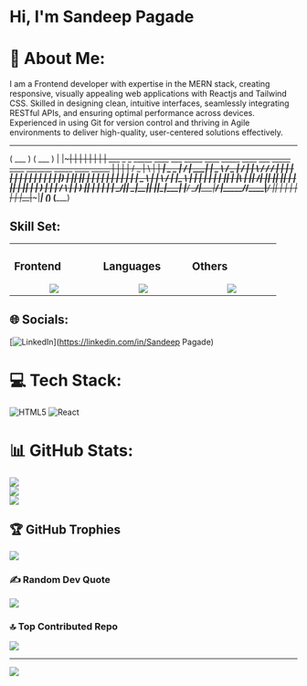 # Hi, I'm Sandeep Pagade

# 💫 About Me:
I am a Frontend developer with expertise in the MERN stack, creating responsive, visually appealing web applications with Reactjs and Tailwind CSS. Skilled in designing clean, intuitive interfaces, seamlessly integrating RESTful APIs, and ensuring optimal performance across devices. Experienced in using Git for version control and thriving in Agile environments to deliver high-quality, user-centered solutions effectively.


 _____                                                                                                         _____ 
( ___ )                                                                                                       ( ___ )
 |   |~~~~~~~~~~~~~~~~~~~~~~~~~~~~~~~~~~~~~~~~~~~~~~~~~~~~~~~~~~~~~~~~~~~~~~~~~~~~~~~~~~~~~~~~~~~~~~~~~~~~~~~~~|   | 
 |   |                                                                                                         |   | 
 |   |     ___  _   _ _____ ____ ___ _____ ____ _____   ____   ___  _____ ____    _______  _____ ____ _____    |   | 
 |   |    / _ \| \ | | ____|  _ \_ _| ____/ ___| ____| |  _ \ / _ \| ____/ ___|  | ____\ \/ /_ _/ ___|_   _|   |   | 
 |   |   | | | |  \| |  _| | |_) | ||  _|| |   |  _|   | | | | | | |  _| \___ \  |  _|  \  / | |\___ \ | |     |   | 
 |   |   | |_| | |\  | |___|  __/| || |__| |___| |___  | |_| | |_| | |___ ___) | | |___ /  \ | | ___) || |     |   | 
 |   |    \___/|_| \_|_____|_|  |___|_____\____|_____| |____/ \___/|_____|____/  |_____/_/\_\___|____/ |_|     |   | 
 |   |                                                                                                         |   | 
 |___|~~~~~~~~~~~~~~~~~~~~~~~~~~~~~~~~~~~~~~~~~~~~~~~~~~~~~~~~~~~~~~~~~~~~~~~~~~~~~~~~~~~~~~~~~~~~~~~~~~~~~~~~~|___| 
(_____)                                                                                                       (_____)


## Skill Set:

<table><tr><td valign="top" width="25%">

### Frontend  
<a href="https://github.com/sandeepdpagade">
<div align="center">  
       <img src="https://skillicons.dev/icons?i=html,css,bootstrap,tailwind,js&perline=4" /> 
</div>
</a>
 </td><td valign="top" width="25%">
        
### Languages
<a href="https://github.com/sandeepdpagade">
<div align="center">
       <img src="https://skillicons.dev/icons?i=c,js,cpp,java,python,&perline=4" /> 
</div>
</a>

</td><td valign="top" width="25%">
  
### Others
<a href="https://github.com/sandeepdpagade">
<div align="center">
       <img src="https://skillicons.dev/icons?i=git,github,npm,figma,vscode,vercel,discord,vscodeqt&perline=4" /> 
</div>
</a>
</td>
</tr></table>








## 🌐 Socials:
[![LinkedIn](https://img.shields.io/badge/LinkedIn-%230077B5.svg?logo=linkedin&logoColor=white)](https://linkedin.com/in/Sandeep Pagade) 

# 💻 Tech Stack:
![HTML5](https://img.shields.io/badge/html5-%23E34F26.svg?style=flat&logo=html5&logoColor=white) ![React](https://img.shields.io/badge/react-%2320232a.svg?style=flat&logo=react&logoColor=%2361DAFB)
# 📊 GitHub Stats:
![](https://github-readme-stats.vercel.app/api?username=sandeepdpagade&theme=github_dark_dimmed&hide_border=true&include_all_commits=true&count_private=true)<br/>
![](https://github-readme-streak-stats.herokuapp.com/?user=sandeepdpagade&theme=github_dark_dimmed&hide_border=true)<br/>
![](https://github-readme-stats.vercel.app/api/top-langs/?username=sandeepdpagade&theme=github_dark_dimmed&hide_border=true&include_all_commits=true&count_private=true&layout=compact)

## 🏆 GitHub Trophies
![](https://github-profile-trophy.vercel.app/?username=sandeepdpagade&theme=github_dark_dimmed&no-frame=true&no-bg=false&margin-w=4)

### ✍️ Random Dev Quote
![](https://quotes-github-readme.vercel.app/api?type=vetical&theme=radical)

### 🔝 Top Contributed Repo
![](https://github-contributor-stats.vercel.app/api?username=sandeepdpagade&limit=5&theme=dark&combine_all_yearly_contributions=true)

---
[![](https://visitcount.itsvg.in/api?id=sandeepdpagade&icon=8&color=5)](https://visitcount.itsvg.in)

<!-- Proudly created with GPRM ( https://gprm.itsvg.in ) -->
